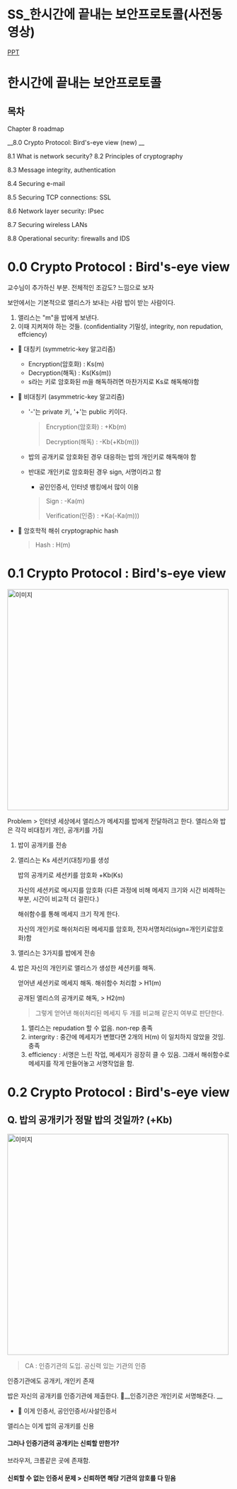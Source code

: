 # SS_한시간에 끝내는 보안프로토콜(사전동영상)

[PPT](https://gaia.cs.umass.edu/kurose_ross/ppt.php)

# 한시간에 끝내는 보안프로토콜

## 목차

Chapter 8 roadmap

__8.0 Crypto Protocol: Bird's-eye view (new) __

8.1 What is network security?
8.2 Principles of cryptography 

8.3 Message integrity, authentication 

8.4 Securing e-mail

8.5 Securing TCP connections: SSL

8.6 Network layer security: IPsec 

8.7 Securing wireless LANs

8.8 Operational security: firewalls and IDS



# 0.0 Crypto Protocol : Bird's-eye view

교수님이 추가하신 부분. 전체적인 조감도? 느낌으로 보자

보안에서는 기본적으로 앨리스가 보내는 사람 밥이 받는 사람이다.

1. 앨리스는 "m"을 밥에게 보낸다.
2. 이때 지켜져야 하는 것들. (confidentiality 기밀성, integrity, non repudation, effciency)

- 🍁 대칭키 (symmetric-key 알고리즘)

  - Encryption(암호화) : Ks(m)
  - Decryption(해독) : Ks(Ks(m))
  - s라는 키로 암호화된 m을 해독하려면 마찬가지로 Ks로 해독해야함

- 🍁 비대칭키 (asymmetric-key 알고리즘)

  - '-'는 private 키, '+'는 public 키이다.

    > Encryption(암호화) : +Kb(m)
    >
    > Decryption(해독) : -Kb(+Kb(m)))

  - 밥의 공개키로 암호화된 경우 대응하는 밥의 개인키로 해독해야 함

  - 반대로 개인키로 암호화된 경우 sign, 서명이라고 함

    - 공인인증서, 인터넷 뱅킹에서 많이 이용

    > Sign : -Ka(m)
    >
    > Verification(인증) : +Ka(-Ka(m)))

- 🍁 암호학적 해쉬 cryptographic hash

  > Hash : H(m)




# 0.1 Crypto Protocol : Bird's-eye view


<img src="https://github.com/hhzzzk/studyLog/assets/67236054/652b3415-4489-4fb8-b7ba-c29af1e2cfcc" alt="이미지" width="500">

Problem > 인터넷 세상에서 앨리스가 메세지를 밥에게 전달하려고 한다. 앨리스와 밥은 각각 비대칭키 개인, 공개키를 가짐

1. 밥이 공개키를 전송

2. 앨리스는 Ks 세션키(대칭키)를 생성

   밥의 공개키로 세션키를 암호화 +Kb(Ks)

   자신의 세션키로 메시지를 암호화 (다른 과정에 비해 메세지 크기와 시간 비례하는 부분, 시간이 비교적 더 걸린다.)

   해쉬함수를 통해 메세지 크기 작게 한다.

   자신의 개인키로 해쉬처리된 메세지를 암호화, 전자서명처리(sign=개인키로암호화)함

3. 앨리스는 3가지를 밥에게 전송

4. 밥은 자신의 개인키로 앨리스가 생성한 세션키를 해독.

   얻어낸 세션키로 메세지 해독. 해쉬함수 처리함 > H1(m)

   공개된 앨리스의 공개키로 해독, > H2(m)

   	> 그렇게 얻어낸 해쉬처리된 메세지 두 개를 비교해 같은지 여부로 판단한다.

     1. 앨리스는 repudation 할 수 없음. non-rep 충족
     2. intergrity : 중간에 메세지가 변했다면 2개의 H(m) 이 일치하지 않았을 것임. 충족
     3. efficiency : 서명은 느린 작업, 메세지가 굉장히 클 수 있음. 그래서 해쉬함수로 메세지를 작게 만들어놓고 서명작업을 함.


# 0.2 Crypto Protocol : Bird's-eye view

## Q. 밥의 공개키가 정말 밥의 것일까? (+Kb)

<img src="https://github.com/hhzzzk/studyLog/assets/67236054/07225267-08ca-45d6-b744-c6057fb78c7e" alt="이미지" width="500">

>  CA : 인증기관의 도입. 공신력 있는 기관의 인증

인증기관에도 공개키, 개인키 존재

밥은 자신의 공개키를 인증기관에 제출한다. 💎__인증기관은 개인키로 서명해준다. __

- 💎 이게 인증서, 공인인증서/사설인증서 

앨리스는 이게 밥의 공개키를 신용

#### 그러나 인증기관의 공개키는 신뢰할 만한가?

브라우저, 크롬같은 곳에 존재함. 

#### 신뢰할 수 없는 인증서 문제 > 신뢰하면 해당 기관의 암호를 다 믿음



